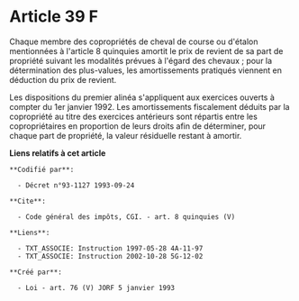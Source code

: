 # Article 39 F

Chaque membre des copropriétés de cheval de course ou d'étalon mentionnées à l'article 8 quinquies amortit le prix de revient
de sa part de propriété suivant les modalités prévues à l'égard des chevaux ; pour la détermination des plus-values, les
amortissements pratiqués viennent en déduction du prix de revient. 

Les dispositions du premier alinéa s'appliquent aux exercices ouverts à compter du 1er janvier 1992. Les amortissements
fiscalement déduits par la copropriété au titre des exercices antérieurs sont répartis entre les copropriétaires en
proportion de leurs droits afin de déterminer, pour chaque part de propriété, la valeur résiduelle restant à amortir.

**Liens relatifs à cet article**

	**Codifié par**:

	  - Décret n°93-1127 1993-09-24

	**Cite**:

	  - Code général des impôts, CGI. - art. 8 quinquies (V)

	**Liens**:

	  - TXT_ASSOCIE: Instruction 1997-05-28 4A-11-97
	  - TXT_ASSOCIE: Instruction 2002-10-28 5G-12-02

	**Créé par**:

	  - Loi - art. 76 (V) JORF 5 janvier 1993
